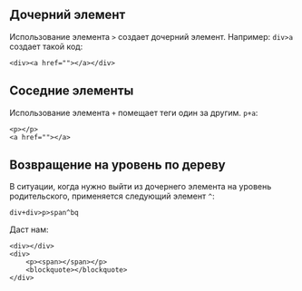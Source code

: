 ## Дочерний элемент
Использование элемента `>` создает дочерний элемент. Например:
`div>a` создает такой код:

    <div><a href=""></a></div>

## Соседние элементы
Использование элемента `+` помещает теги один за другим. `p+a`:

    <p></p>
    <a href=""></a>
    
## Возвращение на уровень по дереву
В ситуации, когда нужно выйти из дочернего элемента на уровень родительского, применяется следующий элемент `^`:

    div+div>p>span^bq
    
Даст нам:

    <div></div>
    <div>
	    <p><span></span></p>
	    <blockquote></blockquote>
    </div>
    

    